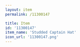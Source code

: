 ```yaml
---
layout: item
permalink: /11300147

title: Item
id: '11300147'
item_name: 'Studded Captain Hat'
icon_url: '11300147.png'
---
```

